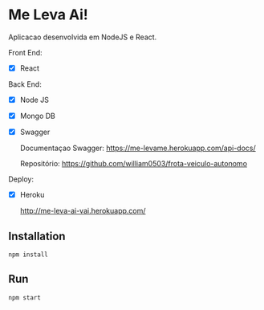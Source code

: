 # Me Leva Ai!

Aplicacao desenvolvida em NodeJS e React.

Front End: <p>
  - [x] React <p>


Back End: <p>
  - [x] Node JS <p>
  - [x] Mongo DB <p>
  - [x] Swagger <p>
    Documentaçao Swagger: https://me-levame.herokuapp.com/api-docs/<p>
    Repositório: https://github.com/william0503/frota-veiculo-autonomo

Deploy: <p>
  - [x] Heroku <p> 
http://me-leva-ai-vai.herokuapp.com/


## Installation
```
npm install
```
## Run 
```
npm start
```
